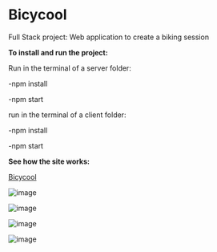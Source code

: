 # Bicycool
Full Stack project: Web application to create a biking session


**To install and run the project:**

Run in the terminal of a server folder:

-npm install

-npm start

run in the terminal of a client folder:

-npm install

-npm start

**See how the site works:**

[Bicycool](https://drive.google.com/file/d/1gV_NfBwTojhSTBYwWNiPXecRE4cMK209/view)

![image](https://user-images.githubusercontent.com/86183775/128432192-dc8fd898-729d-4c42-a013-f37535d0ca24.png)

![image](https://user-images.githubusercontent.com/86183775/128432731-e48292bd-33b4-4271-82cc-e930effe8811.png)

![image](https://user-images.githubusercontent.com/86183775/128432742-f1d1e55c-67c3-4c37-869c-5488d049ba5f.png)

![image](https://user-images.githubusercontent.com/86183775/128432751-8046ce06-b783-4181-ab2d-289d1a60462f.png)




  

